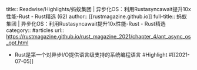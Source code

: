 title:: Readwise/Highlights/蚂蚁集团 | 异步化OS：利用Rustasyncawait提升10x性能-Rust - Rust精选 (62)
author:: [[rustmagazine.github.io]]
full-title:: 蚂蚁集团 | 异步化OS：利用Rustasyncawait提升10x性能-Rust - Rust精选
category:: #articles
url:: https://rustmagazine.github.io/rust_magazine_2021/chapter_4/ant_async_os_opt.html

- Rust是第一个对异步I/O提供语言级支持的系统编程语言 #Highlight #[[2021-07-05]]